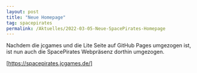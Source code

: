 ```yaml
---
layout: post
title: "Neue Homepage"
tag: spacepirates
permalink: /Aktuelles/2022-03-05-Neue-SpacePirates-Homepage
---
```


Nachdem die jcgames und die Lite Seite auf GitHub Pages umgezogen ist, ist nun auch die SpacePirates Webpräsenz dorthin umgezogen.

[https://spacepirates.jcgames.de/]
